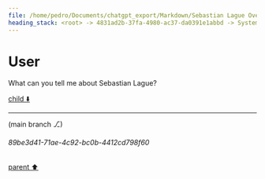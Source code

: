 ```yaml
---
file: /home/pedro/Documents/chatgpt_export/Markdown/Sebastian Lague Overview.md
heading_stack: <root> -> 4831ad2b-37fa-4980-ac37-da0391e1abbd -> System -> a40fe37a-3fec-4a8f-b24e-f0a96485b03a -> System -> aaa2c3d4-d93d-4fa9-afc6-8865536db17f -> User
---
```

# User

What can you tell me about Sebastian Lague?

[child ⬇️](#89be3d41-71ae-4c92-bc0b-4412cd798f60)

---

(main branch ⎇)
###### 89be3d41-71ae-4c92-bc0b-4412cd798f60
[parent ⬆️](#aaa2c3d4-d93d-4fa9-afc6-8865536db17f)
